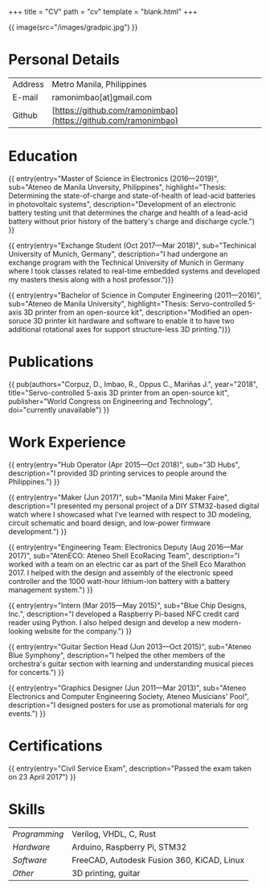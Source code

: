 +++
title = "CV"
path = "cv"
template = "blank.html"
+++

{{ image(src="/images/gradpic.jpg") }}

# Personal Details

| | |
|---|---|
| Address | Metro Manila, Philippines |
| E-mail | ramonimbao[at]gmail.com |
| Github | [https://github.com/ramonimbao](https://github.com/ramonimbao) |

# Education

{{ entry(entry="Master of Science in Electronics (2016—2019)", sub="Ateneo de Manila Unversity, Philippines", highlight="Thesis: Determining the state-of-charge and state-of-health of lead-acid batteries in photovoltaic systems", description="Development of an electronic battery testing unit that determines the charge and health of a lead-acid battery without prior history of the battery's charge and discharge cycle.") }}

{{ entry(entry="Exchange Student (Oct 2017—Mar 2018)", sub="Techinical University of Munich, Germany", description="I had undergone an exchange program with the Technical University of Munich in Germany where I took classes related to real-time embedded systems and developed my masters thesis along with a host professor.")}}

{{ entry(entry="Bachelor of Science in Computer Engineering (2011—2016)", sub="Ateneo de Manila University", highlight="Thesis: Servo-controlled 5-axis 3D printer from an open-source kit", description="Modified an open-soruce 3D printer kit hardware and software to enable it to have two additional rotational axes for support structure-less 3D printing.")}}

# Publications

{{ pub(authors="Corpuz, D., Imbao, R., Oppus C., Mariñas J.", year="2018", title="Servo-controlled 5-axis 3D printer from an open-source kit", publisher="World Congress on Engineering and Technology", doi="currently unavailable") }}

# Work Experience

{{ entry(entry="Hub Operator (Apr 2015—Oct 2018)", sub="3D Hubs", description="I provided 3D printing services to people around the Philippines.") }}

{{ entry(entry="Maker (Jun 2017)", sub="Manila Mini Maker Faire", description="I presented my personal project of a DIY STM32-based digital watch where I showcased what I've learned with respect to 3D modeling, circuit schematic and board design, and low-power firmware development.") }}

{{ entry(entry="Engineering Team: Electronics Deputy (Aug 2016—Mar 2017)", sub="AtenECO: Ateneo Shell EcoRacing Team", description="I worked with a team on an electric car as part of the Shell Eco Marathon 2017. I helped with the design and assembly of the electronic speed controller and the 1000 watt-hour lithium-ion battery with a battery management system.") }}

{{ entry(entry="Intern (Mar 2015—May 2015)", sub="Blue Chip Designs, Inc.", description="I developed a Raspberry Pi-based NFC credit card reader using Python. I also helped design and develop a new modern-looking website for the company.") }}

{{ entry(entry="Guitar Section Head (Jun 2013—Oct 2015)", sub="Ateneo Blue Symphony", description="I helped the other members of the orchestra's guitar section with learning and understanding musical pieces for concerts.") }}

{{ entry(entry="Graphics Designer (Jun 2011—Mar 2013)", sub="Ateneo Electronics and Computer Engineering Society, Ateneo Musicians' Pool", description="I designed posters for use as promotional materials for org events.") }}

# Certifications

{{ entry(entry="Civil Service Exam", description="Passed the exam taken on 23 April 2017") }}

# Skills

| | |
|---|---|
| *Programming* | Verilog, VHDL, C, Rust |
| *Hardware* | Arduino, Raspberry Pi, STM32 |
| *Software* | FreeCAD, Autodesk Fusion 360, KiCAD, Linux |
| *Other* | 3D printing, guitar |

